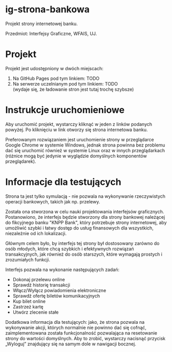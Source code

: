 # ig-strona-bankowa
Projekt strony internetowej banku.

Przedmiot: Interfejsy Graficzne, WFAIS, UJ.

# Projekt
Projekt jest udostępniony w dwóch miejscach:
1. Na GitHub Pages pod tym linkiem: TODO
2. Na serwerze uczelnianym pod tym linkiem: TODO
\
(wydaje się, że ładowanie stron jest tutaj trochę szybsze)

# Instrukcje uruchomieniowe
Aby uruchomić projekt, wystarczy kliknąć w jeden z linków podanych powyżej. Po kliknięciu w link otworzy się strona internetowa banku.

Preferowanym rozwiązaniem jest uruchomienie strony w przeglądarce Google Chrome w systemie Windows, jednak strona powinna bez problemu dać się uruchomić również w systemie Linux oraz w innych przeglądarkach (różnice mogą być jedynie w wyglądzie domyślnych komponentów przeglądarek).

# Informacje dla testujących
Strona ta jest tylko symulacją - nie pozwala na wykonywanie rzeczywistych operacji bankowych, takich jak np. przelewy.

Została ona stworzona w celu nauki projektowania interfejsów graficznych. Postanowiono, że interfejs będzie stworzony dla strony bankowej należącej do fikcyjnego banku "KNPP Bank", który potrzebuje strony internetowej, aby umożliwić szybki i łatwy dostęp do usług finansowych dla wszystkich, niezależnie od ich lokalizacji.

Głównym celem było, by interfejs tej strony był dostosowany zarówno do osób młodych, które chcą szybkich i efektywnych rozwiązań transakcyjnych, jak również do osób starszych, które wymagają prostych i zrozumiałych funkcji.
 
Interfejs pozwala na wykonanie następujących zadań:
- Dokonaj przelewu online
- Sprawdź historię transakcji
- Włącz/Wyłącz powiadomienia elektroniczne
- Sprawdź ofertę biletów komunikacyjnych
- Kup bilet online
- Zastrzeż kartę
- Utwórz zlecenie stałe
 
Dodatkowa informacja dla testujących: jako, że strona pozwala na wykonywanie akcji, których normalnie nie powinno dać się cofnąć, zaimplementowana została funkcjonalność pozwalająca na resetowanie strony do wartości domyślnych. Aby to zrobić, wystarczy nacisnąć przycisk „Wyloguj” znajdujący się na samym dole w nawigacji bocznej.
